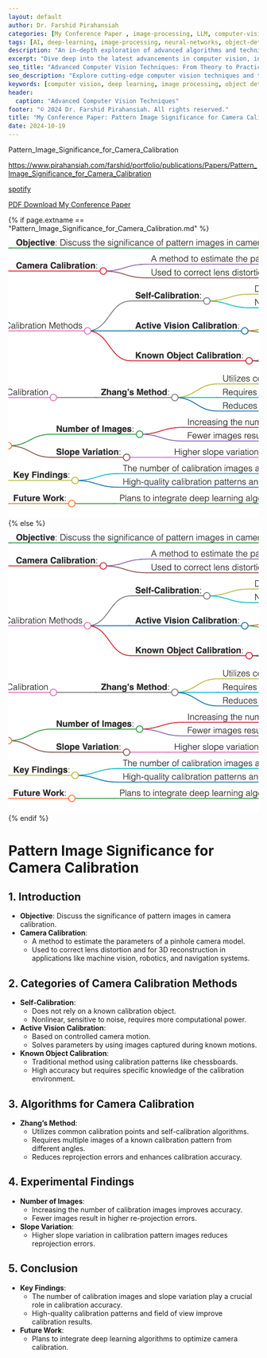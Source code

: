```yaml
---
layout: default
author: Dr. Farshid Pirahansiah
categories: [My Conference Paper , image-processing, LLM, computer-vision, ML, DL, AWS, IoT, Robotics, Adaptive Image Thresholding]
tags: [AI, deep-learning, image-processing, neural-networks, object-detection, ML, DL, AWS, IoT, Robotics, Adaptive Image Thresholding]
description: "An in-depth exploration of advanced algorithms and techniques in computer vision, , ML, DL, AWS, IoT, Robotics, Adaptive Image Thresholding, including real-time processing and AI integration."
excerpt: "Dive deep into the latest advancements in computer vision, including deep learning methodologies,, ML, DL, AWS, IoT, Robotics, Adaptive Image Thresholding,  real-time image processing, and their applications in modern technology."
seo_title: "Advanced Computer Vision Techniques: From Theory to Practice, , ML, DL, AWS, IoT, Robotics, Adaptive Image Thresholding"
seo_description: "Explore cutting-edge computer vision techniques and their applications in modern technology, including deep learning and real-time processing., ML, DL, AWS, IoT, Robotics, Adaptive Image Thresholding"
keywords: [computer vision, deep learning, image processing, object detection, neural networks, AI, ML, DL, AWS, IoT, Robotics, Adaptive Image Thresholding]
header:
  caption: "Advanced Computer Vision Techniques"
footer: "© 2024 Dr. Farshid Pirahansiah. All rights reserved."
title: "My Conference Paper: Pattern Image Significance for Camera Calibration "
date: 2024-10-19
---
```



Pattern_Image_Significance_for_Camera_Calibration


https://www.pirahansiah.com/farshid/portfolio/publications/Papers/Pattern_Image_Significance_for_Camera_Calibration


[spotify](https://podcasters.spotify.com/pod/show/pirahansiah/episodes/Pattern-Image-Significance-for-Camera-Calibration-e2ps2mt )

[PDF Download My Conference Paper](http://ieeexplore.ieee.org/stamp/stamp.jsp?tp=&arnumber=8305440&isnumber=8305342  )


{% if page.extname == "Pattern_Image_Significance_for_Camera_Calibration.md" %}
  ![My Conference Paper   Pattern Image Significance for Camera Calibration](/farshid/portfolio/publications/Papers/Pattern_Image_Significance_for_Camera_Calibration.png)
{% else %}
  <img src="/farshid/portfolio/publications/Papers/Pattern_Image_Significance_for_Camera_Calibration.png" alt="My Conference Paper: Pattern Image Significance for Camera Calibration "  style="max-width: 100%; height: auto;">
{% endif %}


# Pattern Image Significance for Camera Calibration

## 1. Introduction
   - **Objective**: Discuss the significance of pattern images in camera calibration.
   - **Camera Calibration**:
     - A method to estimate the parameters of a pinhole camera model.
     - Used to correct lens distortion and for 3D reconstruction in applications like machine vision, robotics, and navigation systems.

## 2. Categories of Camera Calibration Methods
   - **Self-Calibration**:
     - Does not rely on a known calibration object.
     - Nonlinear, sensitive to noise, requires more computational power.
   - **Active Vision Calibration**:
     - Based on controlled camera motion.
     - Solves parameters by using images captured during known motions.
   - **Known Object Calibration**:
     - Traditional method using calibration patterns like chessboards.
     - High accuracy but requires specific knowledge of the calibration environment.

## 3. Algorithms for Camera Calibration
   - **Zhang’s Method**:
     - Utilizes common calibration points and self-calibration algorithms.
     - Requires multiple images of a known calibration pattern from different angles.
     - Reduces reprojection errors and enhances calibration accuracy.

## 4. Experimental Findings
   - **Number of Images**:
     - Increasing the number of calibration images improves accuracy.
     - Fewer images result in higher re-projection errors.
   - **Slope Variation**:
     - Higher slope variation in calibration pattern images reduces reprojection errors.

## 5. Conclusion
   - **Key Findings**:
     - The number of calibration images and slope variation play a crucial role in calibration accuracy.
     - High-quality calibration patterns and field of view improve calibration results.
   - **Future Work**:
     - Plans to integrate deep learning algorithms to optimize camera calibration.